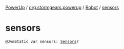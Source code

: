 [PowerUp](../../index.md) / [org.stormgears.powerup](../index.md) / [Robot](index.md) / [sensors](./sensors.md)

# sensors

`@JvmStatic var sensors: `[`Sensors`](../../org.stormgears.powerup.subsystems.sensors/-sensors/index.md)`?`